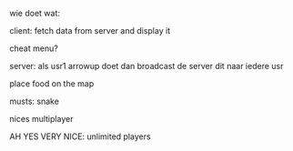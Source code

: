 wie doet wat:

client:
fetch data from server and display it

cheat menu?

server:
als usr1 arrowup doet dan broadcast de server dit naar iedere usr 

place food on the map

musts:
snake

nices
multiplayer

AH YES VERY NICE:
unlimited players